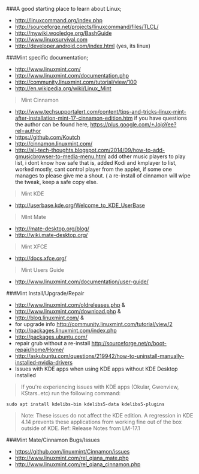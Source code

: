 ###A good starting place to learn about Linux;
* http://linuxcommand.org/index.php
* http://sourceforge.net/projects/linuxcommand/files/TLCL/
* http://mywiki.wooledge.org/BashGuide
* http://www.linuxsurvival.com
* http://developer.android.com/index.html (yes, its linux)


###Mint specific documentation;
* http://www.linuxmint.com/
* http://www.linuxmint.com/documentation.php
* http://community.linuxmint.com/tutorial/view/100
* http://en.wikipedia.org/wiki/Linux_Mint

>Mint Cinnamon
* http://www.techsupportalert.com/content/tips-and-tricks-linux-mint-after-installation-mint-17-cinnamon-edition.htm if you have questions the author can be found here, https://plus.google.com/+JojoYee?rel=author
* https://github.com/Koutch
* http://cinnamon.linuxmint.com/
* http://all-tech-thoughts.blogspot.com/2014/09/how-to-add-gmusicbrowser-to-media-menu.html  add other music players to play list, i dont know how safe that is, added Kodi and kmplayer  to list, worked mostly, cant control player from the applet, if some one manages to please give me a shout. ( a re-install of cinnamon will wipe the tweak, keep a safe copy else.

>Mint KDE
* http://userbase.kde.org/Welcome_to_KDE_UserBase

>MInt Mate
* http://mate-desktop.org/blog/
* http://wiki.mate-desktop.org/

>Mint XFCE
* http://docs.xfce.org/

>Mint Users Guide
* http://www.linuxmint.com/documentation/user-guide/

###Mint Install/Upgrade/Repair
* http://www.linuxmint.com/oldreleases.php & 
* http://www.linuxmint.com/download.php & 
* http://blog.linuxmint.com/ &
* for upgrade info http://community.linuxmint.com/tutorial/view/2
* http://packages.linuxmint.com/index.php
* http://packages.ubuntu.com/
* repair grub without a re-install http://sourceforge.net/p/boot-repair/home/Home/
* http://askubuntu.com/questions/219942/how-to-uninstall-manually-installed-nvidia-drivers
* Issues with KDE apps when using KDE apps without KDE Desktop installed

> If you're experiencing issues with KDE apps (Okular, Gwenview, KStars..etc) run the following command:

`sudo apt install kdelibs-bin kdelibs5-data kdelibs5-plugins`

> Note: These issues do not affect the KDE edition. A regression in KDE 4.14 prevents these applications from working fine out of the box outside of KDE. Ref: Release Notes from LM-17.1



###Mint Mate/Cinnamon Bugs/Issues
* https://github.com/linuxmint/Cinnamon/issues
* http://www.linuxmint.com/rel_qiana_mate.php
* http://www.linuxmint.com/rel_qiana_cinnamon.php
